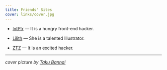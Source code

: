 ```yaml
---
title: Friends' Sites
cover: links/cover.jpg
---
```



- [IntPtr](https://intptr.im) — It is a hungry front-end hacker.


- [Lilith](http://huiyanwang.me/) — She is a talented Illustrator.


- [ZTZ](http://ztz.me/) — It is an excited hacker.

---

*cover picture by [Taku Bannai](https://www.behance.net/gallery/32346807/Package-for-Green-hill-by-Kazumasa-Oda)*
